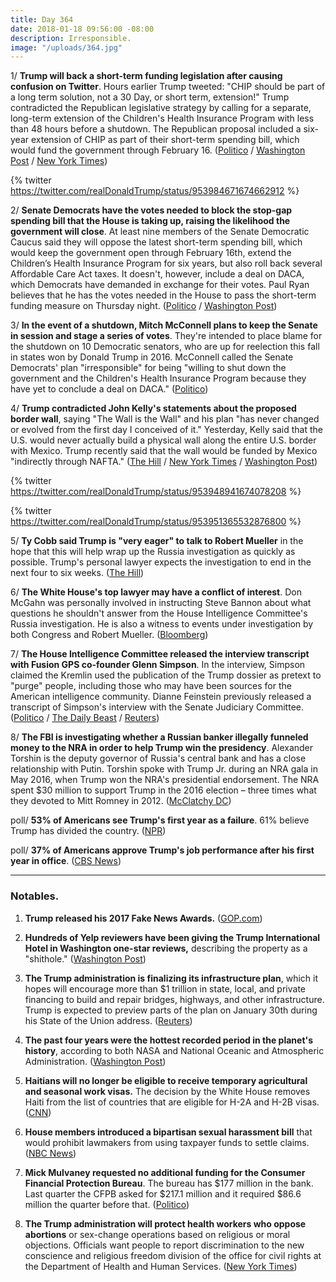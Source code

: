```yaml
---
title: Day 364
date: 2018-01-18 09:56:00 -08:00
description: Irresponsible.
image: "/uploads/364.jpg"
---
```


1/ **Trump will back a short-term funding legislation after causing confusion on Twitter**. Hours earlier Trump tweeted: "CHIP should be part of a long term solution, not a 30 Day, or short term, extension!" Trump contradicted the Republican legislative strategy by calling for a separate, long-term extension of the Children's Health Insurance Program with less than 48 hours before a shutdown. The Republican proposal included a six-year extension of CHIP as part of their short-term spending bill, which would fund the government through February 16. ([Politico](https://www.politico.com/story/2018/01/18/government-shutdown-2018-trump-republicans-345532) / [Washington Post](https://www.washingtonpost.com/powerpost/trump-upends-gop-strategy-to-avoid-shutdown-with-call-to-settle-childhood-insurance-impasse/2018/01/18/be61af62-fc56-11e7-a46b-a3614530bd87_story.html) / [New York Times](https://www.nytimes.com/2018/01/18/us/politics/trump-upsets-republican-strategy-to-avoid-shutdown.html))

{% twitter https://twitter.com/realDonaldTrump/status/953984671674662912 %}

2/ **Senate Democrats have the votes needed to block the stop-gap spending bill that the House is taking up, raising the likelihood the government will close**. At least nine members of the Senate Democratic Caucus said they will oppose the latest short-term spending bill, which would keep the government open through February 16th, extend the Children’s Health Insurance Program for six years, but also roll back several Affordable Care Act taxes. It doesn't, however, include a deal on DACA, which Democrats have demanded in exchange for their votes. Paul Ryan believes that he has the votes needed in the House to pass the short-term funding measure on Thursday night. ([Politico](https://www.politico.com/story/2018/01/18/government-shutdown-2018-trump-republicans-345532) / [Washington Post](https://www.washingtonpost.com/powerpost/trump-upends-gop-strategy-to-avoid-shutdown-with-call-to-settle-childhood-insurance-impasse/2018/01/18/be61af62-fc56-11e7-a46b-a3614530bd87_story.html))

3/ **In the event of a shutdown, Mitch McConnell plans to keep the Senate in session and stage a series of votes**. They're intended to place blame for the shutdown on 10 Democratic senators, who are up for reelection this fall in states won by Donald Trump in 2016. McConnell called the Senate Democrats' plan "irresponsible" for being "willing to shut down the government and the Children's Health Insurance Program because they have yet to conclude a deal on DACA." ([Politico](https://www.politico.com/story/2018/01/18/government-shutdown-2018-mitch-mcconnell-345662))

4/ **Trump contradicted John Kelly's statements about the proposed border wall**, saying "The Wall is the Wall" and his plan "has never changed or evolved from the first day I conceived of it." Yesterday, Kelly said that the U.S. would never actually build a physical wall along the entire U.S. border with Mexico. Trump recently said that the wall would be funded by Mexico "indirectly through NAFTA." ([The Hill](http://thehill.com/homenews/administration/369484-trump-the-wall-has-never-changed-or-evolved) / [New York Times](https://www.nytimes.com/2018/01/18/us/politics/trump-kelly-border-wall.html) / [Washington Post](https://www.washingtonpost.com/powerpost/kelly-calls-some-of-trumps-campaign-pledges-on-immigration-and-wall-uninformed-meeting-attendees-say/2018/01/17/3e2524bc-fb86-11e7-a46b-a3614530bd87_story.html))

{% twitter https://twitter.com/realDonaldTrump/status/953948941674078208 %}

{% twitter https://twitter.com/realDonaldTrump/status/953951365532876800 %}

5/ **Ty Cobb said Trump  is "very eager" to talk to Robert Mueller** in the hope that this will help wrap up the Russia investigation as quickly as possible. Trump's personal lawyer expects the investigation to end in the next four to six weeks. ([The Hill](http://thehill.com/homenews/administration/369485-lawyer-trump-very-eager-to-talk-to-special-counsel))

6/ **The White House's top lawyer may have a conflict of interest**. Don McGahn was personally involved in instructing Steve Bannon about what questions he shouldn't answer from the House Intelligence Committee's Russia investigation. He is also a witness to events under investigation by both Congress and Robert Mueller. ([Bloomberg](https://www.bloomberg.com/news/articles/2018-01-18/bannon-battle-shows-potential-conflicts-for-white-house-s-mcgahn))

7/ **The House Intelligence Committee released the interview transcript with Fusion GPS co-founder Glenn Simpson**. In the interview, Simpson claimed the Kremlin used the publication of the Trump dossier as pretext to "purge" people, including those who may have been sources for the American intelligence community. Dianne Feinstein previously released a transcript of Simpson's interview with the Senate Judiciary Committee. ([Politico](https://www.politico.com/story/2018/01/18/house-panel-releases-transcript-of-interview-with-fusion-gps-co-founder-346342) / [The Daily Beast](https://www.thedailybeast.com/fusion-gps-kremlin-purge-followed-dossier-release) / [Reuters](https://www.reuters.com/article/us-usa-trump-russia-fusion/house-committee-votes-to-release-fusion-gps-testimony-in-russia-probe-idUSKBN1F727X))

8/ **The FBI is investigating whether a Russian banker illegally funneled money to the NRA in order to help Trump win the presidency**. Alexander Torshin is the deputy governor of Russia's central bank and has a close relationship with Putin. Torshin spoke with Trump Jr. during an NRA gala in May 2016, when Trump won the NRA's presidential endorsement. The NRA spent $30 million to support Trump in the 2016 election – three times what they devoted to Mitt Romney in 2012. ([McClatchy DC](http://www.mcclatchydc.com/news/nation-world/national/article195231139.html))

poll/ **53% of Americans see Trump's first year as a failure**. 61% believe Trump has divided the country. ([NPR](https://www.npr.org/2018/01/18/578639915/majority-of-americans-see-trumps-first-year-as-a-failure))

poll/ **37% of Americans approve Trump's job performance after his first year in office**. ([CBS News](https://www.cbsnews.com/news/trump-at-one-year-low-job-approval-but-economy-is-good-cbs-news-poll/))

---

### Notables.

1. **Trump released his 2017 Fake News Awards.** ([GOP.com](https://gop.com/the-highly-anticipated-2017-fake-news-awards/))

2. **Hundreds of Yelp reviewers have been giving the Trump International Hotel in Washington one-star reviews,** describing the property as a "shithole." ([Washington Post](https://www.washingtonpost.com/news/morning-mix/wp/2018/01/18/trump-hotel-reviews-now-flooded-with-a-certain-expletive-on-yelp/?utm_term=.5c787818f3df))

3. **The Trump administration is finalizing its infrastructure plan**, which it hopes will encourage more than $1 trillion in state, local, and private financing to build and repair bridges, highways, and other infrastructure. Trump is expected to preview parts of the plan on January 30th during his State of the Union address. ([Reuters](https://www.reuters.com/article/us-usa-trump-infrastructure/trump-administrations-infrastructure-plan-taking-shape-idUSKBN1F71BC))

4. **The past four years were the hottest recorded period in the planet's history**, according to both NASA and National Oceanic and Atmospheric Administration. ([Washington Post](https://www.washingtonpost.com/news/energy-environment/wp/2018/01/18/2017-was-among-the-planets-hottest-years-on-record-government-scientists-report/))

5. **Haitians will no longer be eligible to receive temporary agricultural and seasonal work visas.** The decision by the White House removes Haiti from the list of countries that are eligible for H-2A and H-2B visas. ([CNN](http://www.cnn.com/2018/01/17/politics/haiti-temporary-visas/index.html))

6. **House members introduced a bipartisan sexual harassment bill** that would prohibit lawmakers from using taxpayer funds to settle claims. ([NBC News](https://www.nbcnews.com/politics/congress/house-unveils-landmark-sexual-harassment-overhaul-bill-n838436))

7. **Mick Mulvaney requested no additional funding for the Consumer Financial Protection Bureau**. The bureau has $177 million in the bank. Last quarter the CFPB asked for $217.1 million and it required $86.6 million the quarter before that. ([Politico](https://www.politico.com/story/2018/01/18/mulvaney-funding-consumer-bureau-cordray-345495))

8. **The Trump administration will protect health workers who oppose abortions** or sex-change operations based on religious or moral objections. Officials want people to report discrimination to the new conscience and religious freedom division of the office for civil rights at the Department of Health and Human Services. ([New York Times](https://www.nytimes.com/2018/01/18/us/health-care-office-abortion-contraception.html))